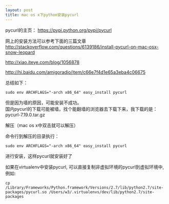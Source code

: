 ```yaml
---
layout: post
title: mac os x下python安装pycurl
---
```


pycurl的主页：
<https://pypi.python.org/pypi/pycurl>

网上的安装方法可以参考下面的三篇文章
<http://stackoverflow.com/questions/6139186/install-pycurl-on-mac-osx-snow-leopard>

<http://xiao.iteye.com/blog/1056878>

<http://hi.baidu.com/amigoradio/item/c66e7f4d1e65a3eba4c06675>

总结如下：

    sudo env ARCHFLAGS="-arch x86_64" easy_install pycurl  

但是因为墙的原因，可能安装不成功。<br>
国内pycurl的下载可能被墙，找个能翻墙的浏览器去下载下来，我下载的是：<br>
pycurl-7.19.0.tar.gz 

解压（mac os x中双击就可以解压）

命令行到解压的目录执行：

    sudo env ARCHFLAGS="-arch x86_64" easy_install pycurl  

进行安装，这样pycurl就安装好了


如果在virtualenv中安装pycurl, 可以直接复制非虚拟环境的pycurl到虚拟环境中, 例如:

    cp /Library/Frameworks/Python.framework/Versions/2.7/lib/python2.7/site-packages/pycurl.so /Users/w3/.virtualenvs/dev/lib/python2.7/site-packages